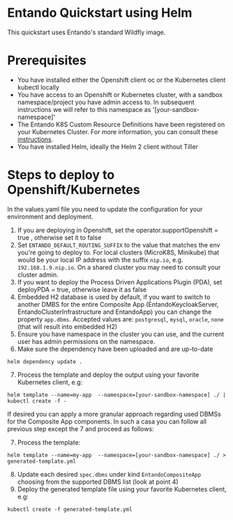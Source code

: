 # Entando Quickstart using Helm

This quickstart uses Entando's standard Wildfly image.

# Prerequisites

  - You have installed either the Openshift client oc or the Kubernetes client kubectl locally
  - You have access to an Openshift or Kubernetes cluster, with a sandbox namespace/project you have admin access to. In subsequent instructions we will refer to this namespace as '[your-sandbox-namespace]'
  - The Entando K8S Custom Resource Definitions have been registered on your Kubernetes Cluster. For more information, you can consult these [instructions](https://github.com/entando-k8s/entando-k8s-custom-model/blob/master/src/main/resources/crd/README.md).
  - You have installed Helm, ideally the Helm 2 client without Tiller


# Steps to deploy to Openshift/Kubernetes

In the values.yaml file you need to update the configuration for your environment and deployment.

1. If you are deploying in Openshift, set the operator.supportOpenshift = true , otherwise set it to false
2. Set `ENTANDO_DEFAULT_ROUTING_SUFFIX` to the value that matches the env you're going to deploy to. For local clusters (MicroK8S, Minikube) that would be your local IP address with the suffix `nip.io`, e.g. `192.168.1.9.nip.io`. On a shared cluster you may need to consult your cluster admin.
3. If you want to deploy the Process Driven Applications Plugin (PDA), set deployPDA = true, otherwise leave it as false
4. Embedded H2 database is used by default, if you want to switch to another DMBS for the entire Composite App (EntandoKeycloakServer, EntandoClusterInfrastructure and EntandoApp) you can change the property `app.dbms`. Accepted values are: `postgresql`, `mysql`, `oracle`, `none` (that will result into embedded H2)
5. Ensure you have namespace in the cluster you can use, and the current user has admin permissions on the namespace.
6. Make sure the dependency have been uploaded and are up-to-date
```
helm dependency update .
```
7. Process the template and deploy the output using your favorite Kubernetes client, e.g:
```
helm template --name=my-app  --namespace=[your-sandbox-namespace] ./ | kubectl create -f -
```

If desired you can apply a more granular approach regarding used DBMSs for the Composite App components. In such a casa you can follow all previous step except the 7 and proceed as follows:

7. Process the template:
```
helm template --name=my-app  --namespace=[your-sandbox-namespace] ./ > generated-template.yml
```
8. Update each desired `spec.dbms` under kind `EntandoCompositeApp` choosing from the supported DBMS list (look at point 4)
9. Deploy the generated template file using your favorite Kubernetes client, e.g:
```
kubectl create -f generated-template.yml
```